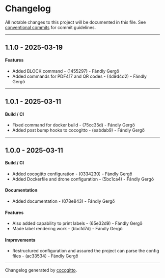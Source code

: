 # Changelog
All notable changes to this project will be documented in this file. See [conventional commits](https://www.conventionalcommits.org/) for commit guidelines.

- - -
## 1.1.0 - 2025-03-19
#### Features
- Added BLOCK command - (1455297) - Fándly Gergő
- Added commands for PDF417 and QR codes - (4d9d4d2) - Fándly Gergő

- - -

## 1.0.1 - 2025-03-11
#### Build / CI
- Fixed command for docker build - (75cc35d) - Fándly Gergő
- Added post bump hooks to cocogitto - (eabdab9) - Fándly Gergő

- - -

## 1.0.0 - 2025-03-11
#### Build / CI
- Added cocogitto configuration - (0334230) - Fándly Gergő
- Added Dockerfile and drone configuration - (5bc1ca4) - Fándly Gergő
#### Documentation
- Added documentation - (078e843) - Fándly Gergő
#### Features
- Also added capability to print labels - (65e32d9) - Fándly Gergő
- Made label rendering work - (bbcfd7d) - Fándly Gergő
#### Improvements
- Restructured configuration and assured the project can parse the config files - (ac33534) - Fándly Gergő

- - -

Changelog generated by [cocogitto](https://github.com/cocogitto/cocogitto).